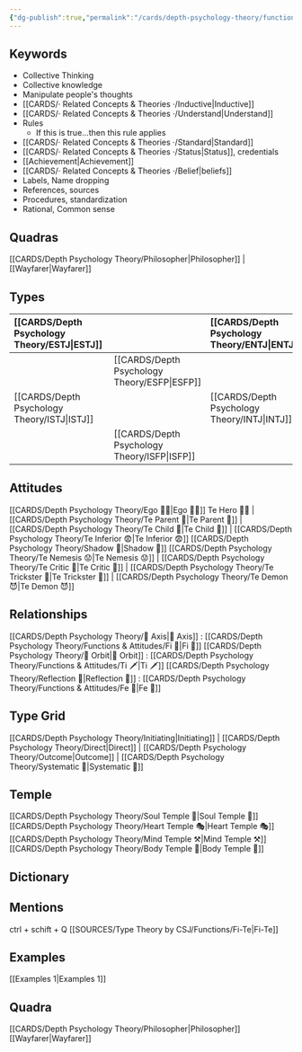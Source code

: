 ```yaml
---
{"dg-publish":true,"permalink":"/cards/depth-psychology-theory/functions-and-attitudes/te/","noteIcon":"","created":"2022-12-27T21:20:33.776+01:00","updated":"2023-04-14T15:28:41.046+02:00"}
---
```



## Keywords
- Collective Thinking
- Collective knowledge
- Manipulate people's thoughts 
- [[CARDS/· Related Concepts & Theories ·/Inductive\|Inductive]]
- [[CARDS/· Related Concepts & Theories ·/Understand\|Understand]]
- Rules
	- If this is true...then this rule applies 
- [[CARDS/· Related Concepts & Theories ·/Standard\|Standard]]
- [[CARDS/· Related Concepts & Theories ·/Status\|Status]], credentials
- [[Achievement\|Achievement]]
- [[CARDS/· Related Concepts & Theories ·/Belief\|beliefs]]
- Labels, Name dropping
- References, sources 
- Procedures, standardization
- Rational, Common sense


## Quadras
[[CARDS/Depth Psychology Theory/Philosopher\|Philosopher]] | [[Wayfarer\|Wayfarer]] 

## Types 

| [[CARDS/Depth Psychology Theory/ESTJ\|ESTJ]]&nbsp; |  |  [[CARDS/Depth Psychology Theory/ENTJ\|ENTJ]]      |  |
|:---------------|:-----------|:---------------|:---------------|
|  | [[CARDS/Depth Psychology Theory/ESFP\|ESFP]]   |  | [[CARDS/Depth Psychology Theory/ENFP\|ENFP]]       |
| [[CARDS/Depth Psychology Theory/ISTJ\|ISTJ]]       | |  [[CARDS/Depth Psychology Theory/INTJ\|INTJ]]      |   |
|  |  [[CARDS/Depth Psychology Theory/ISFP\|ISFP]]  |    | [[CARDS/Depth Psychology Theory/INFP\|INFP]]       |  

## Attitudes
[[CARDS/Depth Psychology Theory/Ego 🙋‍♂️\|Ego 🙋‍♂️]]
Te Hero 🦸‍♂️ | [[CARDS/Depth Psychology Theory/Te Parent 🤨\|Te Parent 🤨]] | [[CARDS/Depth Psychology Theory/Te Child 🧒\|Te Child 🧒]] | [[CARDS/Depth Psychology Theory/Te Inferior 😨\|Te Inferior 😨]]
[[CARDS/Depth Psychology Theory/Shadow 👤\|Shadow 👤]] 
[[CARDS/Depth Psychology Theory/Te Nemesis 😟\|Te Nemesis 😟]] | [[CARDS/Depth Psychology Theory/Te Critic 🤔\|Te Critic 🤔]] | [[CARDS/Depth Psychology Theory/Te Trickster 🤡\|Te Trickster 🤡]] | [[CARDS/Depth Psychology Theory/Te Demon 😈\|Te Demon 😈]]

## Relationships 
[[CARDS/Depth Psychology Theory/🧲 Axis\|🧲 Axis]] : [[CARDS/Depth Psychology Theory/Functions & Attitudes/Fi 🔱\|Fi 🔱]]
[[CARDS/Depth Psychology Theory/🔄 Orbit\|🔄 Orbit]] : [[CARDS/Depth Psychology Theory/Functions & Attitudes/Ti 🗡️\|Ti 🗡️]]
[[CARDS/Depth Psychology Theory/Reflection 🔀\|Reflection 🔀]]  : [[CARDS/Depth Psychology Theory/Functions & Attitudes/Fe 💉\|Fe 💉]]

## Type Grid 
[[CARDS/Depth Psychology Theory/Initiating\|Initiating]] | [[CARDS/Depth Psychology Theory/Direct\|Direct]] | [[CARDS/Depth Psychology Theory/Outcome\|Outcome]] | [[CARDS/Depth Psychology Theory/Systematic 🔧\|Systematic 🔧]]

## Temple 
[[CARDS/Depth Psychology Theory/Soul Temple 👥\|Soul Temple 👥]]
[[CARDS/Depth Psychology Theory/Heart Temple 🎭\|Heart Temple 🎭]]
[[CARDS/Depth Psychology Theory/Mind Temple ⚒️\|Mind Temple ⚒️]]
[[CARDS/Depth Psychology Theory/Body Temple 🌳\|Body Temple 🌳]]

## Dictionary


## Mentions 
ctrl + schift + Q
[[SOURCES/Type Theory by CSJ/Functions/Fi-Te\|Fi-Te]]

## Examples 
[[Examples 1\|Examples 1]] 

## Quadra
[[CARDS/Depth Psychology Theory/Philosopher\|Philosopher]]
[[Wayfarer\|Wayfarer]]
